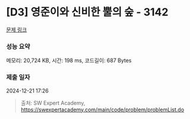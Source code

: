 # [D3] 영준이와 신비한 뿔의 숲 - 3142 

[문제 링크](https://swexpertacademy.com/main/code/problem/problemDetail.do?contestProbId=AV_6xWk6sbADFAWS) 

### 성능 요약

메모리: 20,724 KB, 시간: 198 ms, 코드길이: 687 Bytes

### 제출 일자

2024-12-21 17:26



> 출처: SW Expert Academy, https://swexpertacademy.com/main/code/problem/problemList.do